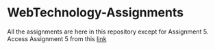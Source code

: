 # WebTechnology-Assignments

All the assignments are here in this repository except for Assignment 5. Access Assignment 5 from this [link](https://github.com/ashish807/WebTech-Assignment-5)
